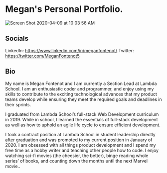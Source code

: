 # Megan's Personal Portfolio.
![Screen Shot 2020-04-09 at 10 03 56 AM](https://user-images.githubusercontent.com/33911508/78909754-9806b880-7a49-11ea-8669-895db16e1a8b.png)


## Socials
LinkedIn: https://www.linkedin.com/in/meganfontenot/
Twitter: https://twitter.com/MeganFontenot5

## Bio
My name is Megan Fontenot and I am currently a Section Lead at Lambda School. I am an enthusiastic coder and programmer, and enjoy using my skills to contribute to the exciting technological advances that my product teams develop while ensuring they meet the required goals and deadlines in their sprints. 

I graduated from Lambda School’s full-stack Web Development curriculum in 2019. While in school, I learned the essentials of full-stack development as well as how to uphold an agile life cycle to ensure efficient development. 

I took a contract position at Lambda School in student leadership directly after graduation and was promoted to my current position in January of 2020. I am obsessed with all things product development and I spend my free time as a hobby writer and teaching other people how to code. I enjoy watching sci-fi movies (the cheesier, the better), binge reading whole series’ of books, and counting down the months until the next Marvel movie.. 

